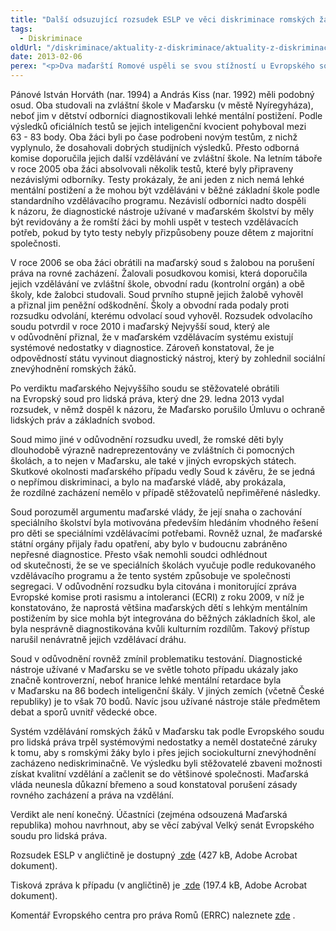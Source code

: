 ```yaml
---
title: "Další odsuzující rozsudek ESLP ve věci diskriminace romských žáků, tentokrát vůči Maďarsku"
tags:
  - Diskriminace
oldUrl: "/diskriminace/aktuality-z-diskriminace/aktuality-z-diskriminace-2013/dalsi-odsuzujici-rozsudek-eslp-ve-veci-diskriminace-romskych-zaku-tentokrat-vuci-madar/"
date: 2013-02-06
perex: "<p>Dva maďarští Romové uspěli se svou stížností u Evropského soudu pro lidská práva ve Štrasburku. Namítali porušení svého práva na vzdělání (čl. 2 Protokolu č. 1 k Úmluvě o ochraně lidských práv a svobod) a zákaz diskriminace (čl. 14 Úmluvy). </p>"
---
```


<!-- imported from the old website -->

<p class="align-blok">Pánové István Horváth (nar. 1994) a András Kiss (nar. 1992) měli podobný osud. Oba studovali na zvláštní škole v Maďarsku (v městě Nyíregyháza), neboť jim v dětství odborníci diagnostikovali lehké mentální postižení. Podle výsledků oficiálních testů se jejich inteligenční kvocient pohyboval mezi 63 - 83 body. Oba žáci byli po čase podrobeni novým testům, z nichž vyplynulo, že dosahovali dobrých studijních výsledků. Přesto odborná komise doporučila jejich další vzdělávání ve zvláštní škole. Na letním táboře v roce 2005 oba žáci absolvovali několik testů, které byly připraveny nezávislými odborníky. Testy prokázaly, že ani jeden z nich nemá lehké mentální postižení a že mohou být vzděláváni v běžné základní škole podle standardního vzdělávacího programu. Nezávislí odborníci nadto dospěli k názoru, že diagnostické nástroje užívané v maďarském školství by měly být revidovány a že romští žáci by mohli uspět v testech vzdělávacích potřeb, pokud by tyto testy nebyly přizpůsobeny pouze dětem z majoritní společnosti.</p><p class="align-blok">V roce 2006 se oba žáci obrátili na maďarský soud s žalobou na porušení práva na rovné zacházení. Žalovali posudkovou komisi, která doporučila jejich vzdělávání ve zvláštní škole, obvodní radu (kontrolní orgán) a obě školy, kde žalobci studovali. Soud prvního stupně jejich žalobě vyhověl a přiznal jim peněžní odškodnění. Školy a obvodní rada podaly proti rozsudku odvolání, kterému odvolací soud vyhověl. Rozsudek odvolacího soudu potvrdil v roce 2010 i maďarský Nejvyšší soud, který ale v odůvodnění přiznal, že v maďarském vzdělávacím systému existují systémové nedostatky v diagnostice. Zároveň konstatoval, že je odpovědností státu vyvinout diagnostický nástroj, který by zohlednil sociální znevýhodnění romských žáků. </p><p class="align-blok">Po verdiktu maďarského Nejvyššího soudu se stěžovatelé obrátili na Evropský soud pro lidská práva, který dne 29. ledna 2013 vydal rozsudek, v němž dospěl k názoru, že Maďarsko porušilo Úmluvu o ochraně lidských práv a základních svobod. </p><p class="align-blok">Soud mimo jiné v odůvodnění rozsudku uvedl, že romské děti byly dlouhodobě výrazně nadreprezentovány ve zvláštních či pomocných školách, a to nejen v Maďarsku, ale také v jiných evropských státech. Skutkové okolnosti maďarského případu vedly Soud k závěru, že se jedná o nepřímou diskriminaci, a bylo na maďarské vládě, aby prokázala, že rozdílné zacházení nemělo v případě stěžovatelů nepřiměřené následky. </p><p class="align-blok">Soud porozuměl argumentu maďarské vlády, že její snaha o zachování speciálního školství byla motivována především hledáním vhodného řešení pro děti se speciálními vzdělávacími potřebami. Rovněž uznal, že maďarské státní orgány přijaly řadu opatření, aby bylo v budoucnu zabráněno nepřesné diagnostice. Přesto však nemohli soudci odhlédnout od skutečnosti, že se ve speciálních školách vyučuje podle redukovaného vzdělávacího programu a že tento systém způsobuje ve společnosti segregaci. V odůvodnění rozsudku byla citována i monitorující zpráva Evropské komise proti rasismu a intoleranci (ECRI)<a name="_GoBack"></a> z roku 2009, v níž je konstatováno, že naprostá většina maďarských dětí s lehkým mentálním postižením by sice mohla být integrována do běžných základních škol, ale byla nesprávně diagnostikována kvůli kulturním rozdílům. Takový přístup narušil nenávratně jejich vzdělávací dráhu.</p><p class="align-blok">Soud v odůvodnění rovněž zmínil problematiku testování. Diagnostické nástroje užívané v Maďarsku se ve světle tohoto případu ukázaly jako značně kontroverzní, neboť hranice lehké mentální retardace byla v Maďarsku na 86 bodech inteligenční škály. V jiných zemích (včetně České republiky) je to však 70 bodů. Navíc jsou užívané nástroje stále předmětem debat a sporů uvnitř vědecké obce.</p><p class="align-blok">Systém vzdělávání romských žáků v Maďarsku tak podle Evropského soudu pro lidská práva trpěl systémovými nedostatky a neměl dostatečné záruky k tomu, aby s romskými žáky bylo i přes jejich sociokulturní znevýhodnění zacházeno nediskriminačně. Ve výsledku byli stěžovatelé zbaveni možnosti získat kvalitní vzdělání a začlenit se do většinové společnosti. Maďarská vláda neunesla důkazní břemeno a soud konstatoval porušení zásady rovného zacházení a práva na vzdělání.</p><p class="align-blok">Verdikt ale není konečný. Účastníci (zejména odsouzená Maďarská republika) mohou navrhnout, aby se věcí zabýval Velký senát Evropského soudu pro lidská práva. </p><p>Rozsudek ESLP v angličtině je dostupný <a title="Otevření do nového okna" href="/uploads-import/DISKRIMINACE/aktuality/CASE_OF_HORVATH_AND_KISS_v._HUNGARY.pdf" target="_blank"><img alt="" src="https://www.ochrance.cz/typo3/ext/od_linkdesc/icons/pdf.gif" class="od_linkdesc_icon" /> zde</a> (427 kB, Adobe Acrobat dokument).</p><p>Tisková zpráva k případu (v angličtině) je <a title="Otevření do nového okna" href="/uploads-import/DISKRIMINACE/aktuality/Chamber_judgment_Horvath_and_Kiss_v._Hungary_29.01.13.pdf" target="_blank"><img alt="" src="https://www.ochrance.cz/typo3/ext/od_linkdesc/icons/pdf.gif" class="od_linkdesc_icon" /> zde</a> (197.4 kB, Adobe Acrobat dokument). </p><p>Komentář Evropského centra pro práva Romů (ERRC) naleznete <a title="Otevření do nového okna" href="http://www.errc.org/article/european-court-of-human-rights-says-state-parties-must-take-positive-measures-against-wrongful-placement-of-romani-children-in-special-schools/4089" target="_blank">zde</a> <img alt="" src="https://www.ochrance.cz/typo3/ext/od_linkdesc/icons/external.gif" class="od_linkdesc_icon_external" />. </p>
